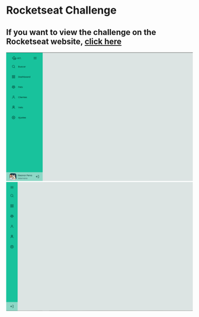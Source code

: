 # Rocketseat Challenge
## If you want to view the challenge on the Rocketseat website, <a href="https://app.rocketseat.com.br/discover/challenges/sidebar" > click here </a>

<img src="./images/images/photo_sidebar_active.png">
<img src="./images/images/photo_sidebar_disable.png">